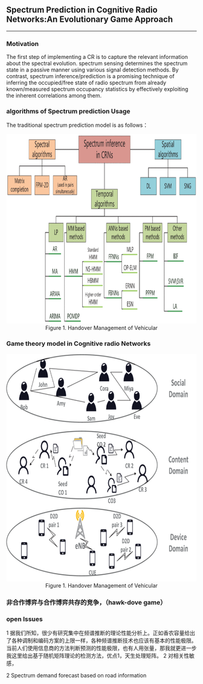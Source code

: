## Spectrum Prediction in Cognitive Radio Networks:An Evolutionary Game Approach  
---
### Motivation
The first step of implementing a CR is to capture the relevant information about the spectral evolution. spectrum sensing determines the spectrum state in a passive manner using various signal detection methods. By contrast, spectrum inference/prediction is a promising technique of inferring the occupied/free state of radio spectrum from already known/measured spectrum occupancy statistics by effectively exploiting the inherent correlations among them.

### algorithms of Spectrum prediction Usage
The traditional spectrum prediction model is as follows：
<center>
<img src="./Photos/Specturm_prediction_algorithms.gif" width="750" height="500">
<center>Figure 1. Handover Management of Vehicular</center>
</center>

### Game theory model in Cognitive radio Networks
<center>
<img src="./Photos/gt_model_in_CRN.gif" width="650" height="600">
<center>Figure 1. Handover Management of Vehicular</center>
</center>

### 非合作博弈与合作博弈共存的竞争，（hawk-dove game）


### open Issues
1 据我们所知，很少有研究集中在频谱推断的理论性能分析上。正如香农容量给出了各种调制和编码方案的上限一样，各种频谱推断技术也应该有基本的性能极限。  当前人们使用信息商的方法判断预测的性能极限，也有人用张量，那我就更进一步
我这里给出基于随机矩阵理论的检测方法，优点1，天生处理矩阵。 2 对相关性敏感，


2 Spectrum demand forecast based on road information
